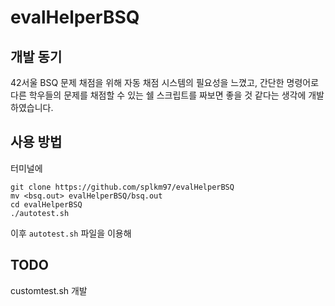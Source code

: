 # evalHelperBSQ

## 개발 동기

42서울 BSQ 문제 채점을 위해 자동 채점 시스템의 필요성을 느꼈고,
간단한 명령어로 다른 학우들의 문제를 채점할 수 있는
쉘 스크립트를 짜보면 좋을 것 같다는 생각에 개발하였습니다.

## 사용 방법

터미널에
```
git clone https://github.com/splkm97/evalHelperBSQ
mv <bsq.out> evalHelperBSQ/bsq.out
cd evalHelperBSQ
./autotest.sh
```
이후 `autotest.sh` 파일을 이용해 

## TODO

customtest.sh 개발
